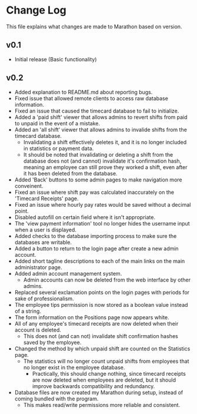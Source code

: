 # Change Log
This file explains what changes are made to Marathon based on version.


## v0.1

- Initial release (Basic functionality)


## v0.2

- Added explanation to README.md about reporting bugs.
- Fixed issue that allowed remote clients to access raw database information.
- Fixed an issue that caused the timecard database to fail to initialize.
- Added a 'paid shift' viewer that allows admins to revert shifts from paid to unpaid in the event of a mistake.
- Added an 'all shift' viewer that allows admins to invalide shifts from the timecard database.
    - Invalidating a shift effectively deletes it, and it is no longer included in statistics or payment data.
    - It should be noted that invalidating or deleting a shift from the database does not (and cannot) invalidate it's confirmation hash, meaning an employee can still prove they worked a shift, even after it has been deleted from the database.
- Added 'Back' buttons to some admin pages to make navigation more conveinent.
- Fixed an issue where shift pay was calculated inaccurately on the 'Timecard Receipts' page.
- Fixed an issue where hourly pay rates would be saved without a decimal point.
- Disabled autofill on certain field where it isn't appropriate.
- The 'view payment information' tool no longer hides the username input when a user is displayed.
- Added checks to the database importing process to make sure the databases are writable.
- Added a button to return to the login page after create a new admin account.
- Added short tagline descriptions to each of the main links on the main administrator page.
- Added admin account management system.
    - Admin accounts can now be deleted from the web interface by other admins.
- Replaced several exclamation points on the login pages with periods for sake of professionalism.
- The employee tips permission is now stored as a boolean value instead of a string.
- The form information on the Positions page now appears white.
- All of any employee's timecard receipts are now deleted when their account is deleted.
    - This does not (and can not) invalidate shift confirmation hashes saved by the employee.
- Changed the method by which unpaid shift are counted on the Statistics page.
    - The statistics will no longer count unpaid shifts from employees that no longer exist in the employee database.
        - Practically, this should change nothing, since timecard receipts are now deleted when employees are deleted, but it should improve backwards compatibility and redundancy.
- Database files are now created my Marathon during setup, instead of coming bundled with the program.
    - This makes read/write permissions more reliable and consistent.
